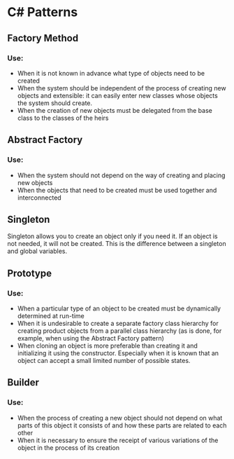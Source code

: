 # C# Patterns

## Factory Method

### Use:
* When it is not known in advance what type of objects need to be created
* When the system should be independent of the process of creating new objects and extensible: it can easily enter new classes whose objects the system should create.
* When the creation of new objects must be delegated from the base class to the classes of the heirs

## Abstract Factory

### Use:
* When the system should not depend on the way of creating and placing new objects
* When the objects that need to be created must be used together and interconnected

## Singleton

Singleton allows you to create an object only if you need it. If an object is not needed, it will not be created. This is the difference between a singleton and global variables.

## Prototype

### Use:
* When a particular type of an object to be created must be dynamically determined at run-time
* When it is undesirable to create a separate factory class hierarchy for creating product objects from a parallel class hierarchy (as is done, for example, when using the Abstract Factory pattern)
* When cloning an object is more preferable than creating it and initializing it using the constructor. Especially when it is known that an object can accept a small limited number of possible states.

## Builder

### Use:
* When the process of creating a new object should not depend on what parts of this object it consists of and how these parts are related to each other
* When it is necessary to ensure the receipt of various variations of the object in the process of its creation